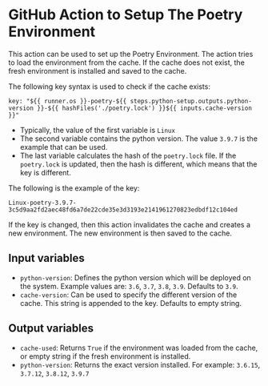 # GitHub Action to Setup The Poetry Environment

This action can be used to set up the Poetry Environment. The action tries to load the environment from the cache. If the cache does not exist, the fresh environment is installed and saved to the cache.

The following key syntax is used to check if the cache exists:
```
key: "${{ runner.os }}-poetry-${{ steps.python-setup.outputs.python-version }}-${{ hashFiles('./poetry.lock') }}${{ inputs.cache-version }}"
```

* Typically, the value of the first variable is `Linux`
* The second variable contains the python version. The value `3.9.7` is the example that can be used.
* The last variable calculates the hash of the `poetry.lock` file. If the `poetry.lock` is updated, then the hash is different, which means that the key is different.

The following is the example of the key:
```
Linux-poetry-3.9.7-3c5d9aa2fd2aec48fd6a7de22cde35e3d3193e2141961270823edbdf12c104ed
```

If the key is changed, then this action invalidates the cache and creates a new environment. The new environment is then saved to the cache.

## Input variables

* `python-version`: Defines the python version which will be deployed on the system. Example values are: `3.6`, `3.7`, `3.8`, `3.9`. Defaults to `3.9`.
* `cache-version`: Can be used to specify the different version of the cache. This string is appended to the key. Defaults to empty string.
## Output variables

* `cache-used`: Returns `True` if the environment was loaded from the cache, or empty string if the fresh environment is installed.
* `python-version`: Returns the exact version installed. For example: `3.6.15`, `3.7.12`, `3.8.12`, `3.9.7`
